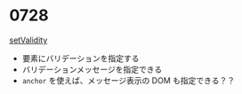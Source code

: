 # 0728

[setValidity](https://developer.mozilla.org/ja/docs/Web/API/ElementInternals/setValidity)

- 要素にバリデーションを指定する
- バリデーションメッセージを指定できる
- `anchor` を使えば、メッセージ表示の DOM も指定できる？？